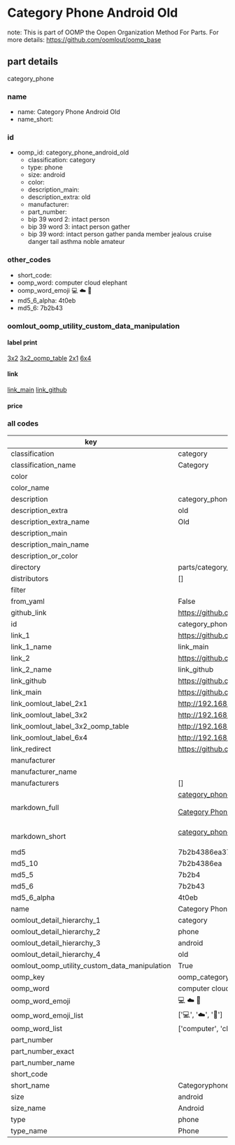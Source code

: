 # Category Phone Android Old  

note: This is part of OOMP the Oopen Organization Method For Parts. For more details: https://github.com/oomlout/oomp_base

##  part details
  



category_phone



### name
* name: Category Phone Android Old
* name_short: 
### id
* oomp_id: category_phone_android_old
  * classification: category
  * type: phone
  * size: android
  * color: 
  * description_main: 
  * description_extra: old
  * manufacturer: 
  * part_number: 
  * bip 39 word 2: intact person
  * bip 39 word 3: intact person gather
  * bip 39 word: intact person gather panda member jealous cruise danger tail asthma noble amateur

### other_codes
* short_code: 
* oomp_word: computer cloud elephant
* oomp_word_emoji :computer: :cloud: :elephant:
* md5_6_alpha: 4t0eb
* md5_6: 7b2b43






### oomlout_oomp_utility_custom_data_manipulation
#### label print
[3x2](http://192.168.1.245:1112/?label=oomp%204t0eb)
[3x2_oomp_table](http://192.168.1.108:1112/?label=oomp%204t0eb)
[2x1](http://192.168.1.242:1112/?label=oomp%204t0eb)
[6x4](http://192.168.1.55:1112/?label=oomp%204t0eb)    

#### link

[link_main](https://github.com/oomlout/oomlout_oomp_version_1_messy/tree/main/parts/category_phone_android_old) [link_github](https://github.com/oomlout/oomlout_oomp_version_1_messy/tree/main/parts/category_phone_android_old)                             

#### price







### all codes 
| key | value |  
| --- | --- |  
| classification | category |  
| classification_name | Category |  
| color |  |  
| color_name |  |  
| description | category_phone |  
| description_extra | old |  
| description_extra_name | Old |  
| description_main |  |  
| description_main_name |  |  
| description_or_color |   |  
| directory | parts/category_phone_android_old |  
| distributors | [] |  
| filter |  |  
| from_yaml | False |  
| github_link | https://github.com/oomlout/oomlout_oomp_part_src/tree/main/parts/category_phone_android_old |  
| id | category_phone_android_old |  
| link_1 | https://github.com/oomlout/oomlout_oomp_version_1_messy/tree/main/parts/category_phone_android_old |  
| link_1_name | link_main |  
| link_2 | https://github.com/oomlout/oomlout_oomp_version_1_messy/tree/main/parts/category_phone_android_old |  
| link_2_name | link_github |  
| link_github | https://github.com/oomlout/oomlout_oomp_version_1_messy/tree/main/parts/category_phone_android_old |  
| link_main | https://github.com/oomlout/oomlout_oomp_version_1_messy/tree/main/parts/category_phone_android_old |  
| link_oomlout_label_2x1 | http://192.168.1.242:1112/?label=oomp%204t0eb |  
| link_oomlout_label_3x2 | http://192.168.1.245:1112/?label=oomp%204t0eb |  
| link_oomlout_label_3x2_oomp_table | http://192.168.1.108:1112/?label=oomp%204t0eb |  
| link_oomlout_label_6x4 | http://192.168.1.55:1112/?label=oomp%204t0eb |  
| link_redirect | https://github.com/oomlout/oomlout_oomp_version_1_messy/tree/main/parts/category_phone_android_old |  
| manufacturer |  |  
| manufacturer_name |  |  
| manufacturers | [] |  
| markdown_full | [category_phone_android_old](none)<br>[](none)<br>[Category Phone Android Old](none)<br><br> |  
| markdown_short | [category_phone_android_old](none)<br><br> |  
| md5 | 7b2b4386ea376695de4569f6c0e8d3ac |  
| md5_10 | 7b2b4386ea |  
| md5_5 | 7b2b4 |  
| md5_6 | 7b2b43 |  
| md5_6_alpha | 4t0eb |  
| name | Category Phone Android Old |  
| oomlout_detail_hierarchy_1 | category |  
| oomlout_detail_hierarchy_2 | phone |  
| oomlout_detail_hierarchy_3 | android |  
| oomlout_detail_hierarchy_4 | old |  
| oomlout_oomp_utility_custom_data_manipulation | True |  
| oomp_key | oomp_category_phone_android_old |  
| oomp_word | computer cloud elephant |  
| oomp_word_emoji | :computer: :cloud: :elephant: |  
| oomp_word_emoji_list | [':computer:', ':cloud:', ':elephant:'] |  
| oomp_word_list | ['computer', 'cloud', 'elephant'] |  
| part_number |  |  
| part_number_exact |  |  
| part_number_name |  |  
| short_code |  |  
| short_name | Categoryphone |  
| size | android |  
| size_name | Android |  
| type | phone |  
| type_name | Phone |  
